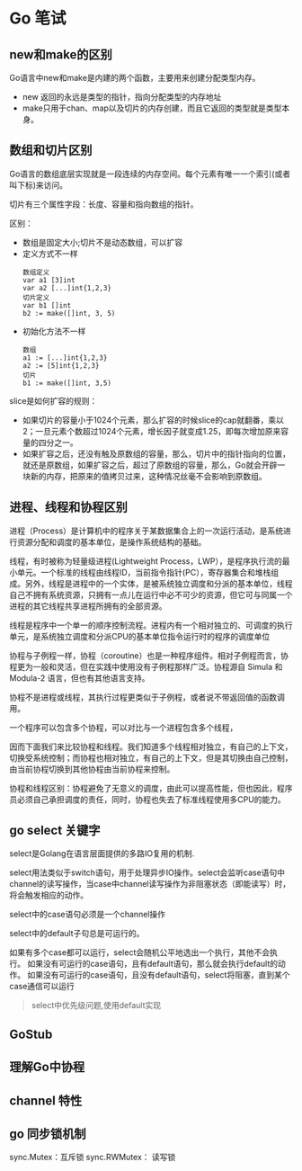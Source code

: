 # Go 笔试

## new和make的区别
Go语言中new和make是内建的两个函数，主要用来创建分配类型内存。
- new 返回的永远是类型的指针，指向分配类型的内存地址
- make只用于chan、map以及切片的内存创建，而且它返回的类型就是类型本身。
## 数组和切片区别

Go语言的数组底层实现就是一段连续的内存空间。每个元素有唯一一个索引(或者叫下标)来访问。

切片有三个属性字段：长度、容量和指向数组的指针。

区别：
- 数组是固定大小;切片不是动态数组，可以扩容
- 定义方式不一样
    ```
    数组定义
    var a1 [3]int
    var a2 [...]int{1,2,3}
    切片定义
    var b1 []int
    b2 := make([]int, 3, 5)
    ```
- 初始化方法不一样
    ```
    数组
    a1 := [...]int{1,2,3}
    a2 := [5]int{1,2,3}
    切片
    b1 := make([]int, 3,5)
    ```
slice是如何扩容的规则：

- 如果切片的容量小于1024个元素，那么扩容的时候slice的cap就翻番，乘以2；一旦元素个数超过1024个元素，增长因子就变成1.25，即每次增加原来容量的四分之一。
- 如果扩容之后，还没有触及原数组的容量，那么，切片中的指针指向的位置，就还是原数组，如果扩容之后，超过了原数组的容量，那么，Go就会开辟一块新的内存，把原来的值拷贝过来，这种情况丝毫不会影响到原数组。
## 进程、线程和协程区别
进程（Process）是计算机中的程序关于某数据集合上的一次运行活动，是系统进行资源分配和调度的基本单位，是操作系统结构的基础。

线程，有时被称为轻量级进程(Lightweight Process，LWP），是程序执行流的最小单元。一个标准的线程由线程ID，当前指令指针(PC），寄存器集合和堆栈组成。另外，线程是进程中的一个实体，是被系统独立调度和分派的基本单位，线程自己不拥有系统资源，只拥有一点儿在运行中必不可少的资源，但它可与同属一个进程的其它线程共享进程所拥有的全部资源。

线程是程序中一个单一的顺序控制流程。进程内有一个相对独立的、可调度的执行单元，是系统独立调度和分派CPU的基本单位指令运行时的程序的调度单位

协程与子例程一样，协程（coroutine）也是一种程序组件。相对子例程而言，协程更为一般和灵活，但在实践中使用没有子例程那样广泛。协程源自 Simula 和 Modula-2 语言，但也有其他语言支持。 

协程不是进程或线程，其执行过程更类似于子例程，或者说不带返回值的函数调用。 

一个程序可以包含多个协程，可以对比与一个进程包含多个线程， 

因而下面我们来比较协程和线程。我们知道多个线程相对独立，有自己的上下文，切换受系统控制；而协程也相对独立，有自己的上下文，但是其切换由自己控制，由当前协程切换到其他协程由当前协程来控制。 

协程和线程区别：协程避免了无意义的调度，由此可以提高性能，但也因此，程序员必须自己承担调度的责任，同时，协程也失去了标准线程使用多CPU的能力。
## go select 关键字
select是Golang在语言层面提供的多路IO复用的机制.

select用法类似于switch语句，用于处理异步IO操作。select会监听case语句中channel的读写操作，当case中channel读写操作为非阻塞状态（即能读写）时，将会触发相应的动作。

select中的case语句必须是一个channel操作

select中的default子句总是可运行的。

如果有多个case都可以运行，select会随机公平地选出一个执行，其他不会执行。
如果没有可运行的case语句，且有default语句，那么就会执行default的动作。
如果没有可运行的case语句，且没有default语句，select将阻塞，直到某个case通信可以运行
> select中优先级问题,使用default实现

## GoStub

## 理解Go中协程

## channel 特性

## go 同步锁机制
sync.Mutex：互斥锁
 sync.RWMutex： 读写锁